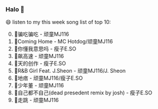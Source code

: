 

### Halo 👋

😄 listen to my this week song list of top 10:

0. 🌈骗吃骗吃 - 顽童MJ116
1. 🌈Coming Home - MC Hotdog/顽童MJ116
2. 🌈你懂我意思吗 - 瘦子E.SO
3. 🌈飙高速 - 顽童MJ116
4. 🌈天的创作 - 瘦子E.SO
5. 🌈R&B Girl Feat. J.Sheon - 顽童MJ116/J. Sheon
6. 🌈地痞 - 顽童MJ116/瘦子E.SO
7. 🌈少年董  - 顽童MJ116
8. 🌈自己都不自己(dead presedent remix by josh) - 瘦子E.SO
9. 🌈走跳 - 顽童MJ116

